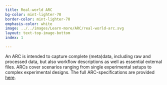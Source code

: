 ```yaml
---
title: Real-world ARC
bg-color: mint-lighter-70
border-color: mint-lighter-70
emphasis-color: white
image: ../../images/Learn-more/ARC/real-world-arc.svg
layout: text-top-image-bottom
index: 1

---
```


<span style="color:lightblue-darker-10">An ARC is intended to capture complete (meta)data, including raw and processed data, but also workflow descriptions as well as essential external files. ARCs cover scenarios ranging from single experimental setups to complex experimental designs. The full ARC-specifications are provided [here](https://github.com/nfdi4plants/ARC-specfication "ARC-specification").</span>
